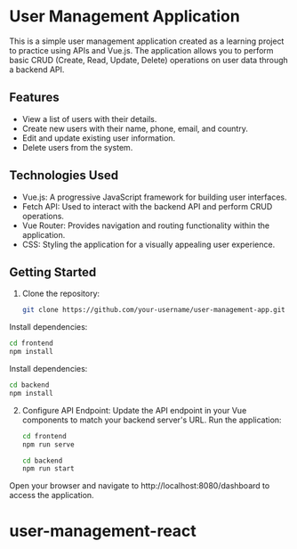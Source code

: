 # User Management Application

This is a simple user management application created as a learning project to practice using APIs and Vue.js. The application allows you to perform basic CRUD (Create, Read, Update, Delete) operations on user data through a backend API.

## Features

- View a list of users with their details.
- Create new users with their name, phone, email, and country.
- Edit and update existing user information.
- Delete users from the system.

## Technologies Used

- Vue.js: A progressive JavaScript framework for building user interfaces.
- Fetch API: Used to interact with the backend API and perform CRUD operations.
- Vue Router: Provides navigation and routing functionality within the application.
- CSS: Styling the application for a visually appealing user experience.

## Getting Started

1. Clone the repository:

   ```bash
   git clone https://github.com/your-username/user-management-app.git
Install dependencies:
   ```bash
   cd frontend
   npm install
   ```
Install dependencies:
   ```bash
   cd backend
   npm install
   ```

2. Configure API Endpoint:
Update the API endpoint in your Vue components to match your backend server's URL.
Run the application:

   ```bash
   cd frontend
   npm run serve
   ```

   ```bash
   cd backend
   npm run start
   ```
Open your browser and navigate to http://localhost:8080/dashboard to access the application.
# user-management-react
